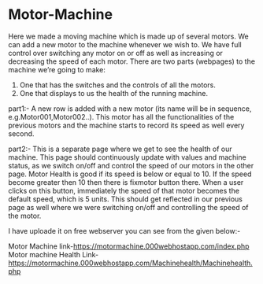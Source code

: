 # Motor-Machine
Here we made a moving machine which is made up of several motors. We can add a new motor to the machine whenever we wish to.
We have full control over switching any motor on or off as well as increasing or decreasing the speed of each motor.
There are two parts (webpages) to the machine we’re going to make:
1. One that has the switches and the controls of all the motors.
2. One that displays to us the health of the running machine.

part1:-
A new row is added with a new motor (its name will be in sequence, e.g.Motor001,Motor002..). 
This motor has all the functionalities of the previous motors and
the machine starts to record its speed as well every second.

part2:-
This is a separate page where we get to see the health of our machine. This page should
continuously update with values and machine status, as we switch on/off and control the speed of our
motors in the other page.
Motor Health is good if its speed is below or equal to 10.
If the speed become greater then 10 then there is fixmotor button there.
When a user clicks on this button, immediately the speed of that motor becomes the default speed,
which is 5 units. This should get reflected in our previous page as well where we were switching
on/off and controlling the speed of the motor.

I have uploade it on free webserver you can see from the given below:-

Motor Machine link-https://motormachine.000webhostapp.com/index.php<br>
Motor machine Health Link-https://motormachine.000webhostapp.com/Machinehealth/Machinehealth.php
